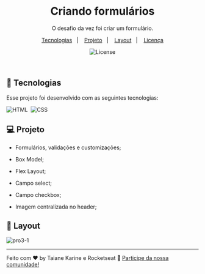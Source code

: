 <h1 align="center"> Criando formulários </h1>

<p align="center">
O desafio da vez foi criar um formulário.
</p>

<p align="center">
  <a href="#-tecnologias">Tecnologias</a>&nbsp;&nbsp;&nbsp;|&nbsp;&nbsp;&nbsp;
  <a href="#-projeto">Projeto</a>&nbsp;&nbsp;&nbsp;|&nbsp;&nbsp;&nbsp;
  <a href="#-layout">Layout</a>&nbsp;&nbsp;&nbsp;|&nbsp;&nbsp;&nbsp;
  <a href="#memo-licença">Licença</a>
</p>

<p align="center">
  <img alt="License" src="https://img.shields.io/static/v1?label=license&message=MIT&color=49AA26&labelColor=000000">
</p>

<br>

## 🚀 Tecnologias

Esse projeto foi desenvolvido com as seguintes tecnologias:

![HTML](https://img.shields.io/badge/-HTML-05122A?style=flat&logo=HTML5)&nbsp;
![CSS](https://img.shields.io/badge/-CSS-05122A?style=flat&logo=CSS3&logoColor=1572B6)&nbsp;

## 💻 Projeto

- Formulários, validações e customizações;

- Box Model;

- Flex Layout;

- Campo select;

- Campo checkbox;

- Imagem centralizada no header;


## 🔖 Layout

![pro3-1](https://user-images.githubusercontent.com/94652702/200230448-4267b981-baa2-43dd-9cb1-c88835aeaae8.png)


---

Feito com ♥ by Taiane Karine e Rocketseat :wave: [Participe da nossa comunidade!](https://discord.gg/rocketseat)
